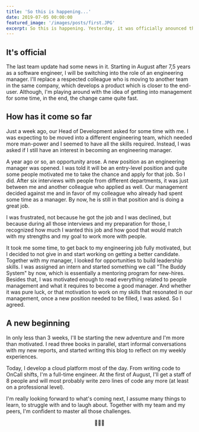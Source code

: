 ```yaml
---
title: 'So this is happening...'
date: 2019-07-05 00:00:00
featured_image: '/images/posts/first.JPG'
excerpt: So this is happening. Yesterday, it was officially anounced that I'm transitioning from a Computer Scientist to an Engineering Manager. I'm beyond excited. This could get interesting...
---
```


## It's official

The last team update had some news in it. Starting in August after 7,5 years as a software engineer, I will be switching into the role of an engineering manager. I'll replace a respected colleague who is moving to another team in the same company, which develops a product which is closer to the end-user. Although, I'm playing around with the idea of getting into management for some time, in the end, the change came quite fast.

## How has it come so far

Just a week ago, our Head of Development asked for some time with me. I was expecting to be moved into a different engineering team, which needed more man-power and I seemed to have all the skills required. Instead, I was asked if I still have an interest in becoming an engineering manager.

A year ago or so, an opportunity arose. A new position as an engineering manager was opened. I was told it will be an entry-level position and quite some people motivated me to take the chance and apply for that job. So I did. After six interviews with people from different departments, it was just between me and another colleague who applied as well. Our management decided against me and in favor of my colleague who already had spent some time as a manager. By now, he is still in that position and is doing a great job.

I was frustrated, not because he got the job and I was declined, but because during all those interviews and my preparation for those, I recognized how much I wanted this job and how good that would match with my strengths and my goal to work more with people.

It took me some time, to get back to my engineering job fully motivated, but I decided to not give in and start working on getting a better candidate. Together with my manager, I looked for opportunities to build leadership skills. I was assigned an intern and started something we call "The Buddy System" by now, which is essentially a mentoring program for new-hires. Besides that, I was motivated enough to read everything related to people management and what it requires to become a good manager. And whether it was pure luck, or that motivation to work on my skills that resonated in our management, once a new position needed to be filled, I was asked. So I agreed.

## A new beginning

In only less than 3 weeks, I'll be starting the new adventure and I'm more than motivated. I read three books in parallel, start informal conversations with my new reports, and started writing this blog to reflect on my weekly experiences.

Today, I develop a cloud platform most of the day. From writing code to OnCall shifts, I'm a full-time engineer. At the first of August, I'll get a staff of 8 people and will most probably write zero lines of code any more (at least on a professional level).

I'm really looking forward to what's coming next, I assume many things to learn, to struggle with and to laugh about. Together with my team and my peers, I'm confident to master all those challenges.

<center>👨🏻‍💼</center>